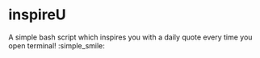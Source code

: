 # inspireU
A simple bash script which inspires you with a daily quote every time you open terminal! :simple_smile:
